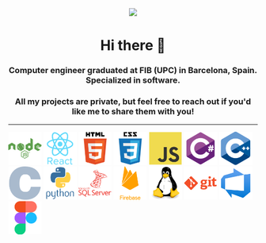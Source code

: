 <div id="header" align="center">
    <img src="https://media.giphy.com/media/lcs5BL0NIM4WMv61a9/giphy.gif" width="200" />
    <h1 align="center"> Hi there 👋 </h1>
    <h3 align="center"> Computer engineer graduated at FIB (UPC) in Barcelona, Spain. Specialized in software.
    <h3 align="center"> All my projects are private, but feel free to reach out if you'd like me to share them with you!    
  </h3>
 <div/>

- - -

<div align="left">
    <div>
        <img src="https://github.com/devicons/devicon/blob/master/icons/nodejs/nodejs-plain-wordmark.svg" title="nodejs" alt="nodejs" width="67" height="auto"/>  
        <img src="https://github.com/devicons/devicon/blob/master/icons/react/react-original-wordmark.svg" title="react" alt="react" width="67" height="auto"/>    
        <img src="https://github.com/devicons/devicon/blob/master/icons/html5/html5-original-wordmark.svg" title="HTML5" alt="HTML5" width="67" height="auto"/>  
        <img src="https://github.com/devicons/devicon/blob/master/icons/css3/css3-original-wordmark.svg" title="CSS3" alt="CSS3" width="67" height="auto"/>  
        <img src="https://github.com/devicons/devicon/blob/master/icons/javascript/javascript-original.svg" title="javascript" alt="javascript" width="67" height="auto"/>  
        <img src="https://github.com/devicons/devicon/blob/master/icons/csharp/csharp-original.svg" title="csharp" alt="csharp" width="67" height="auto"/>    
        <img src="https://github.com/devicons/devicon/blob/master/icons/cplusplus/cplusplus-original.svg" title="cplusplus" alt="c++" width="67" height="auto"/>
        <img src="https://github.com/devicons/devicon/blob/master/icons/c/c-original.svg" title="c" alt="c" width="67" height="auto"/>  
        <img src="https://github.com/devicons/devicon/blob/master/icons/python/python-original-wordmark.svg" title="python" alt="python" width="67" height="auto"/>  
        <img src="https://github.com/devicons/devicon/blob/master/icons/microsoftsqlserver/microsoftsqlserver-plain-wordmark.svg" title="SQL" alt="SQL" width="67" height="auto"/> 
        <img src="https://github.com/devicons/devicon/blob/master/icons/firebase/firebase-plain-wordmark.svg" title="Firebase" alt="Firebase" width="67" height="auto"/>  
        <img src="https://github.com/devicons/devicon/blob/master/icons/linux/linux-original.svg" title="linux" alt="linux" width="67" height="auto"/>  
        <img src="https://github.com/devicons/devicon/blob/master/icons/git/git-plain-wordmark.svg" title="Git" alt="Git" width="67" height="auto"/>  
        <img src="https://github.com/devicons/devicon/blob/master/icons/azuredevops/azuredevops-original.svg" title="AzureDevOps" alt="AzureDevOps" width="67" height="auto"/>  
        <img src="https://github.com/devicons/devicon/blob/master/icons/figma/figma-original.svg" title="Figma" alt="Figma" width="67" height="auto"/>
    </div>
 </div>
